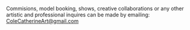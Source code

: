Commisions, model booking, shows, creative collaborations or any other artistic and professional inquires can be made by emailing:
[ColeCatherineArt@gmail.com](mailto:ColeCatherineArt@gmail.com)
